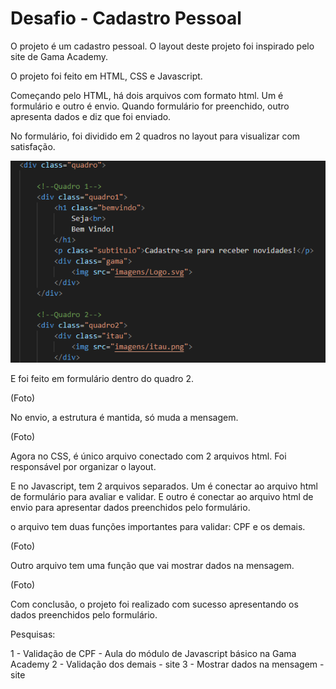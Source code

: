 <h1>Desafio - Cadastro Pessoal </h1>

O projeto é um cadastro pessoal. O layout deste projeto foi inspirado pelo site de Gama Academy.

O projeto foi feito em HTML, CSS e Javascript. 

Começando pelo HTML, há dois arquivos com formato html. Um é formulário e outro é envio. Quando formulário for preenchido, outro apresenta dados e diz que foi enviado.

No formulário, foi dividido em 2 quadros no layout para visualizar com satisfação.

<img src="imagens2/html.png"/>

E foi feito em formulário dentro do quadro 2.

(Foto)


No envio, a estrutura é mantida, só muda a mensagem.

(Foto)

Agora no CSS, é único arquivo conectado com 2 arquivos html. Foi responsável por organizar o layout.

E no Javascript, tem 2 arquivos separados. Um é conectar ao arquivo html de formulário para avaliar e validar. E outro é conectar ao arquivo html de envio para apresentar dados preenchidos pelo formulário.

o arquivo tem duas funções importantes para validar: CPF e os demais. 

(Foto)

Outro arquivo tem uma função que vai mostrar dados na mensagem.

(Foto)

Com conclusão, o projeto foi realizado com sucesso apresentando os dados preenchidos pelo formulário. 

Pesquisas:

1 - Validação de CPF - Aula do módulo de Javascript básico na Gama Academy
2 - Validação dos demais - site
3 - Mostrar dados na mensagem - site

